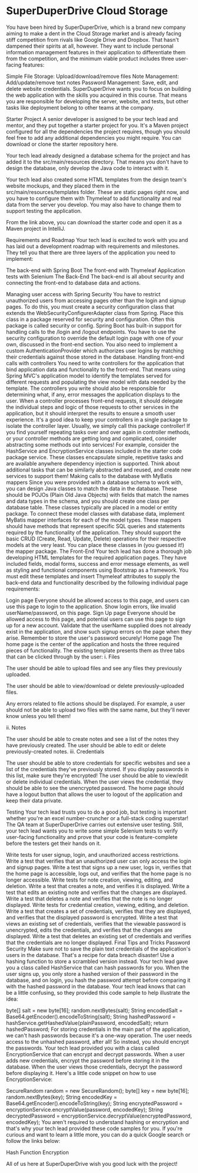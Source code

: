 <h1>SuperDuperDrive Cloud Storage</h1>

You have been hired by SuperDuperDrive, which is a brand new company aiming to make a dent in the Cloud Storage market and is already facing stiff competition from rivals like Google Drive and Dropbox. That hasn't dampened their spirits at all, however. They want to include personal information management features in their application to differentiate them from the competition, and the minimum viable product includes three user-facing features:

Simple File Storage: Upload/download/remove files
Note Management: Add/update/remove text notes
Password Management: Save, edit, and delete website credentials.
SuperDuperDrive wants you to focus on building the web application with the skills you acquired in this course. That means you are responsible for developing the server, website, and tests, but other tasks like deployment belong to other teams at the company.

Starter Project
A senior developer is assigned to be your tech lead and mentor, and they put together a starter project for you. It's a Maven project configured for all the dependencies the project requires, though you should feel free to add any additional dependencies you might require. You can download or clone the starter repository here.

Your tech lead already designed a database schema for the project and has added it to the src/main/resources directory. That means you don't have to design the database, only develop the Java code to interact with it.

Your tech lead also created some HTML templates from the design team's website mockups, and they placed them in the src/main/resources/templates folder. These are static pages right now, and you have to configure them with Thymeleaf to add functionality and real data from the server you develop. You may also have to change them to support testing the application.

From the link above, you can download the starter code and open it as a Maven project in IntelliJ.

Requirements and Roadmap
Your tech lead is excited to work with you and has laid out a development roadmap with requirements and milestones. They tell you that there are three layers of the application you need to implement:

The back-end with Spring Boot
The front-end with Thymeleaf
Application tests with Selenium
The Back-End
The back-end is all about security and connecting the front-end to database data and actions.

Managing user access with Spring Security
You have to restrict unauthorized users from accessing pages other than the login and signup pages. To do this, you must create a security configuration class that extends the WebSecurityConfigurerAdapter class from Spring. Place this class in a package reserved for security and configuration. Often this package is called security or config.
Spring Boot has built-in support for handling calls to the /login and /logout endpoints. You have to use the security configuration to override the default login page with one of your own, discussed in the front-end section.
You also need to implement a custom AuthenticationProvider which authorizes user logins by matching their credentials against those stored in the database.
Handling front-end calls with controllers
You need to write controllers for the application that bind application data and functionality to the front-end. That means using Spring MVC's application model to identify the templates served for different requests and populating the view model with data needed by the template.
The controllers you write should also be responsible for determining what, if any, error messages the application displays to the user. When a controller processes front-end requests, it should delegate the individual steps and logic of those requests to other services in the application, but it should interpret the results to ensure a smooth user experience.
It's a good idea to keep your controllers in a single package to isolate the controller layer. Usually, we simply call this package controller!
If you find yourself repeating tasks over and over again in controller methods, or your controller methods are getting long and complicated, consider abstracting some methods out into services! For example, consider the HashService and EncryptionService classes included in the starter code package service. These classes encapsulate simple, repetitive tasks and are available anywhere dependency injection is supported. Think about additional tasks that can be similarly abstracted and reused, and create new services to support them!
Making calls to the database with MyBatis mappers
Since you were provided with a database schema to work with, you can design Java classes to match the data in the database. These should be POJOs (Plain Old Java Objects) with fields that match the names and data types in the schema, and you should create one class per database table. These classes typically are placed in a model or entity package.
To connect these model classes with database data, implement MyBatis mapper interfaces for each of the model types. These mappers should have methods that represent specific SQL queries and statements required by the functionality of the application. They should support the basic CRUD (Create, Read, Update, Delete) operations for their respective models at the very least. You can place these classes in (you guessed it!) the mapper package.
The Front-End
Your tech lead has done a thorough job developing HTML templates for the required application pages. They have included fields, modal forms, success and error message elements, as well as styling and functional components using Bootstrap as a framework. You must edit these templates and insert Thymeleaf attributes to supply the back-end data and functionality described by the following individual page requirements:

Login page
Everyone should be allowed access to this page, and users can use this page to login to the application.
Show login errors, like invalid userName/password, on this page.
Sign Up page
Everyone should be allowed access to this page, and potential users can use this page to sign up for a new account.
Validate that the userName supplied does not already exist in the application, and show such signup errors on the page when they arise.
Remember to store the user's password securely!
Home page The home page is the center of the application and hosts the three required pieces of functionality. The existing template presents them as three tabs that can be clicked through by the user:
i. Files

The user should be able to upload files and see any files they previously uploaded.

The user should be able to view/download or delete previously-uploaded files.

Any errors related to file actions should be displayed. For example, a user should not be able to upload two files with the same name, but they'll never know unless you tell them!

ii. Notes

The user should be able to create notes and see a list of the notes they have previously created.
The user should be able to edit or delete previously-created notes.
iii. Credentials

The user should be able to store credentials for specific websites and see a list of the credentials they've previously stored. If you display passwords in this list, make sure they're encrypted!
The user should be able to view/edit or delete individual credentials. When the user views the credential, they should be able to see the unencrypted password.
The home page should have a logout button that allows the user to logout of the application and keep their data private.

Testing
Your tech lead trusts you to do a good job, but testing is important whether you're an excel number-cruncher or a full-stack coding superstar! The QA team at SuperDuperDrive carries out extensive user testing. Still, your tech lead wants you to write some simple Selenium tests to verify user-facing functionality and prove that your code is feature-complete before the testers get their hands on it.

Write tests for user signup, login, and unauthorized access restrictions.
Write a test that verifies that an unauthorized user can only access the login and signup pages.
Write a test that signs up a new user, logs in, verifies that the home page is accessible, logs out, and verifies that the home page is no longer accessible.
Write tests for note creation, viewing, editing, and deletion.
Write a test that creates a note, and verifies it is displayed.
Write a test that edits an existing note and verifies that the changes are displayed.
Write a test that deletes a note and verifies that the note is no longer displayed.
Write tests for credential creation, viewing, editing, and deletion.
Write a test that creates a set of credentials, verifies that they are displayed, and verifies that the displayed password is encrypted.
Write a test that views an existing set of credentials, verifies that the viewable password is unencrypted, edits the credentials, and verifies that the changes are displayed.
Write a test that deletes an existing set of credentials and verifies that the credentials are no longer displayed.
Final Tips and Tricks
Password Security
Make sure not to save the plain text credentials of the application's users in the database. That's a recipe for data breach disaster! Use a hashing function to store a scrambled version instead. Your tech lead gave you a class called HashService that can hash passwords for you. When the user signs up, you only store a hashed version of their password in the database, and on login, you hash the password attempt before comparing it with the hashed password in the database. Your tech lead knows that can be a little confusing, so they provided this code sample to help illustrate the idea:

byte[] salt = new byte[16];
random.nextBytes(salt);
String encodedSalt = Base64.getEncoder().encodeToString(salt);
String hashedPassword = hashService.getHashedValue(plainPassword, encodedSalt);
return hashedPassword;
For storing credentials in the main part of the application, we can't hash passwords because it's a one-way operation. The user needs access to the unhashed password, after all! So instead, you should encrypt the passwords. Your tech lead provided you with a class called EncryptionService that can encrypt and decrypt passwords. When a user adds new credentials, encrypt the password before storing it in the database. When the user views those credentials, decrypt the password before displaying it. Here's a little code snippet on how to use EncryptionService:

SecureRandom random = new SecureRandom();
byte[] key = new byte[16];
random.nextBytes(key);
String encodedKey = Base64.getEncoder().encodeToString(key);
String encryptedPassword = encryptionService.encryptValue(password, encodedKey);
String decryptedPassword = encryptionService.decryptValue(encryptedPassword, encodedKey);
You aren't required to understand hashing or encryption and that's why your tech lead provided these code samples for you. If you're curious and want to learn a little more, you can do a quick Google search or follow the links below:

Hash Function Encryption

All of us here at SuperDuperDrive wish you good luck with the project!
